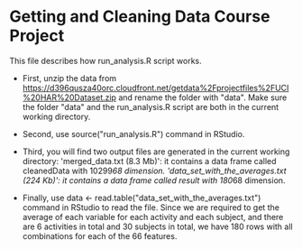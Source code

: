 Getting and Cleaning Data Course Project
========================================

This file describes how run_analysis.R script works.

* First, unzip the data from https://d396qusza40orc.cloudfront.net/getdata%2Fprojectfiles%2FUCI%20HAR%20Dataset.zip 
and rename the folder with "data".
Make sure the folder "data" and the run_analysis.R script are both in the current working directory.

* Second, use source("run_analysis.R") command in RStudio.

* Third, you will find two output files are generated in the current working directory:
'merged_data.txt (8.3 Mb)': it contains a data frame called cleanedData with 10299*68 dimension.
'data_set_with_the_averages.txt (224 Kb)': it contains a data frame called result with 180*68 dimension.

* Finally, use data <- read.table("data_set_with_the_averages.txt") command in RStudio to read the file. 
Since we are required to get the average of each variable for each activity and each subject, 
and there are 6 activities in total and 30 subjects in total, 
we have 180 rows with all combinations for each of the 66 features.
